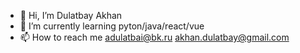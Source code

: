 - 👋 Hi, I’m Dulatbay Akhan
- 🌱 I’m currently learning pyton/java/react/vue
- 📫 How to reach me adulatbai@bk.ru akhan.dulatbay@gmail.com


